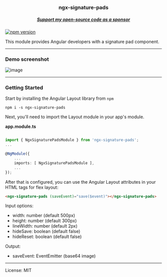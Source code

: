 <h3 align="center">
ngx-signature-pads
</h3>
<h5 align="center">
 <a href="https://github.com/sponsors/alessiobianchini" target="_blank">
  Support my open-source code as a sponsor
 </a>
</h5>

[![npm version](https://d25lcipzij17d.cloudfront.net/badge.svg?id=js&r=r&ts=1683906897&type=6e&v=1.0.5&x2=0)](https://www.npmjs.com/package/ng-flex-layout) 

This module provides Angular developers with a signature pad component.

---
### Demo screenshot
![image](https://github.com/alessiobianchini/ngx-signature-pads/assets/33493281/7640c226-95b2-4cc6-8d94-e4aebcfe091e)

---
### Getting Started

Start by installing the Angular Layout library from `npm`

`npm i -s ngx-signature-pads`

Next, you'll need to import the Layout module in your app's module.

**app.module.ts**

```ts

import { NgxSignaturePadsModule } from 'ngx-signature-pads';
...

@NgModule({
    ...
    imports: [ NgxSignaturePadsModule ],
    ...
});
```

After that is configured, you can use the Angular Layout attributes in your HTML tags for flex layout:
```html
<ngx-signature-pads (saveEvent)="save($event)"></ngx-signature-pads>
```

Input options:
- width: number (default 500px)
- height: number (default 300px)
- lineWidth: number (default 2px)
- hideSave: boolean (default false)
- hideReset: boolean (default false)

Output:
- saveEvent: EventEmitter<string> (base64 image)
---

License: MIT
